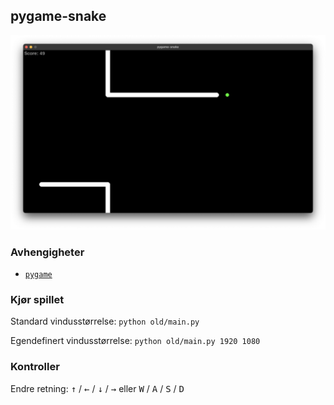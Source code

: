## pygame-snake

![forhåndsvisning](media/demo.png)

### Avhengigheter
- [`pygame`](https://www.pygame.org/wiki/GettingStarted)

### Kjør spillet
Standard vindusstørrelse: `python old/main.py`

Egendefinert vindusstørrelse: `python old/main.py 1920 1080`

### Kontroller
Endre retning: <kbd>↑</kbd> / <kbd>←</kbd> / <kbd>↓</kbd> / <kbd>→</kbd>    eller <kbd>W</kbd> / <kbd>A</kbd> / <kbd>S</kbd> / <kbd>D</kbd>